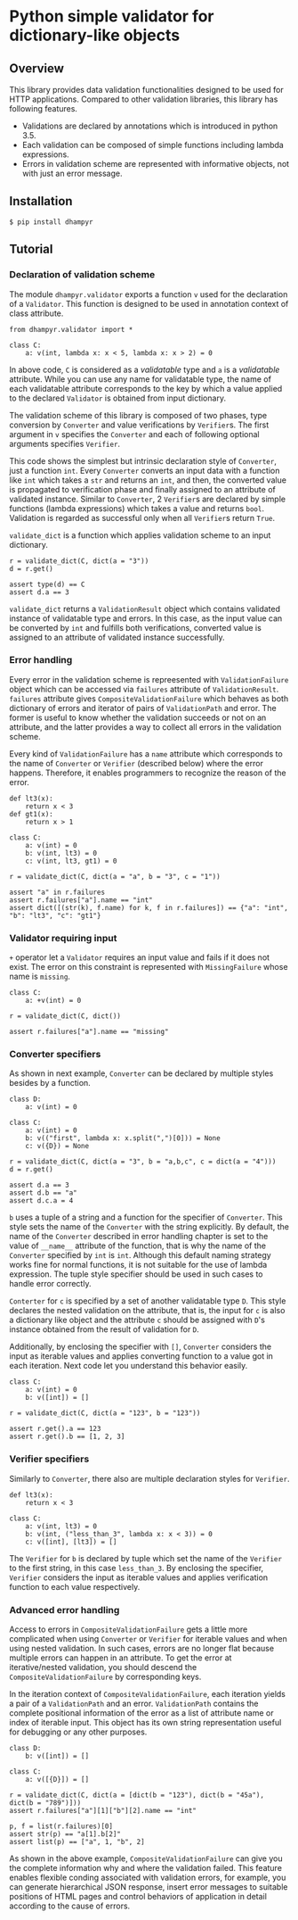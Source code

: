 # Python simple validator for dictionary-like objects

## Overview

This library provides data validation functionalities designed to be used for HTTP applications. Compared to other validation libraries, this library has following features.

- Validations are declared by annotations which is introduced in python 3.5.
- Each validation can be composed of simple functions including lambda expressions.
- Errors in validation scheme are represented with informative objects, not with just an error message.

## Installation

```
$ pip install dhampyr
```

## Tutorial

### Declaration of validation scheme

The module `dhampyr.validator` exports a function `v` used for the declaration of a `Validator`. This function is designed to be used in annotation context of class attribute.

```
from dhampyr.validator import *

class C:
    a: v(int, lambda x: x < 5, lambda x: x > 2) = 0
```

In above code, `C` is considered as a *validatable* type and `a` is a *validatable* attribute. While you can use any name for validatable type, the name of each validatable attribute corresponds to the key by which a value applied to the declared `Validator` is obtained from input dictionary.

The validation scheme of this library is composed of two phases, type conversion by `Converter` and value verifications by `Verifier`s. The first argument in `v` specifies the `Converter` and each of following optional arguments specifies `Verifier`. 

This code shows the simplest but intrinsic declaration style of `Converter`, just a function `int`. Every `Converter` converts an input data with a function like `int` which takes a `str` and returns an `int`, and then, the converted value is propagated to verification phase and finally assigned to an attribute of validated instance. Similar to `Converter`, 2 `Verifier`s are declared by simple functions (lambda expressions) which takes a value and returns `bool`. Validation is regarded as successful only when all `Verifier`s return `True`.

`validate_dict` is a function which applies validation scheme to an input dictionary.

```
r = validate_dict(C, dict(a = "3"))
d = r.get()

assert type(d) == C
assert d.a == 3
```

`validate_dict` returns a `ValidationResult` object which contains validated instance of validatable type and errors. In this case, as the input value can be converted by `int` and fulfills both verifications, converted value is assigned to an attribute of validated instance successfully.

### Error handling

Every error in the validation scheme is repreesented with `ValidationFailure` object which can be accessed via `failures` attribute of `ValidationResult`. `failures` attribute gives `CompositeValidationFailure` which behaves as both dictionary of errors and iterator of pairs of `ValidationPath` and error. The former is useful to know whether the validation succeeds or not on an attribute, and the latter provides a way to collect all errors in the validation scheme.

Every kind of `ValidationFailure` has a `name` attribute which corresponds to the name of `Converter` or `Verifier` (described below) where the error happens. Therefore, it enables programmers to recognize the reason of the error.

```
def lt3(x):
    return x < 3
def gt1(x):
    return x > 1

class C:
    a: v(int) = 0
    b: v(int, lt3) = 0
    c: v(int, lt3, gt1) = 0

r = validate_dict(C, dict(a = "a", b = "3", c = "1"))

assert "a" in r.failures
assert r.failures["a"].name == "int"
assert dict([(str(k), f.name) for k, f in r.failures]) == {"a": "int", "b": "lt3", "c": "gt1"}
```

### Validator requiring input

`+` operator let a `Validator` requires an input value and fails if it does not exist. The error on this constraint is represented with `MissingFailure` whose name is `missing`.

```
class C:
    a: +v(int) = 0

r = validate_dict(C, dict())

assert r.failures["a"].name == "missing"
```

### Converter specifiers

As shown in next example, `Converter` can be declared by multiple styles besides by a function.

```
class D:
    a: v(int) = 0

class C:
    a: v(int) = 0
    b: v(("first", lambda x: x.split(",")[0])) = None
    c: v({D}) = None

r = validate_dict(C, dict(a = "3", b = "a,b,c", c = dict(a = "4")))
d = r.get()

assert d.a == 3
assert d.b == "a"
assert d.c.a = 4
```

`b` uses a tuple of a string and a function for the specifier of `Converter`. This style sets the name of the `Converter` with the string explicitly. By default, the name of the `Converter` described in error handling chapter is set to the value of `__name__` attribute of the function, that is why the name of the `Converter` specified by `int` is `int`. Although this default naming strategy works fine for normal functions, it is not suitable for the use of lambda expression. The tuple style specifier should be used in such cases to handle error correctly.

`Conterter` for `c` is specified by a set of another validatable type `D`. This style declares the nested validation on the attribute, that is, the input for `c` is also a dictionary like object and the attribute `c` should be assigned with `D`'s instance obtained from the result of validation for `D`.

Additionally, by enclosing the specifier with `[]`, `Converter` considers the input as iterable values and applies converting function to a value got in each iteration. Next code let you understand this behavior easily.

```
class C:
    a: v(int) = 0
    b: v([int]) = []

r = validate_dict(C, dict(a = "123", b = "123"))

assert r.get().a == 123
assert r.get().b == [1, 2, 3]
```

### Verifier specifiers

Similarly to `Converter`, there also are multiple declaration styles for `Verifier`. 

```
def lt3(x):
    return x < 3

class C:
    a: v(int, lt3) = 0
    b: v(int, ("less_than_3", lambda x: x < 3)) = 0
    c: v([int], [lt3]) = []
```

The `Verifier` for `b` is declared by tuple which set the name of the `Verifier` to the first string, in this case `less_than_3`. By enclosing the specifier, `Verifier` considers the input as iterable values and applies verification function to each value respectively.

### Advanced error handling

Access to errors in `CompositeValidationFailure` gets a little more complicated when using `Converter` or `Verifier` for iterable values and when using nested validation. In such cases, errors are no longer flat because multiple errors can happen in an attribute. To get the error at iterative/nested validation, you should descend the `CompositeValidationFailure` by corresponding keys.

In the iteration context of `CompositeValidationFailure`, each iteration yields a pair of a `ValidationPath` and an error. `ValidationPath` contains the complete positional information of the error as a list of attribute name or index of iterable input. This object has its own string representation useful for debugging or any other purposes.

```
class D:
    b: v([int]) = []

class C:
    a: v([{D}]) = []

r = validate_dict(C, dict(a = [dict(b = "123"), dict(b = "45a"), dict(b = "789")]))
assert r.failures["a"][1]["b"][2].name == "int"

p, f = list(r.failures)[0]
assert str(p) == "a[1].b[2]"
assert list(p) == ["a", 1, "b", 2]
```

As shown in the above example, `CompositeValidationFailure` can give you the complete information why and where the validation failed. This feature enables flexible conding associated with validation errors, for example, you can generate hierarchical JSON response, insert error messages to suitable positions of HTML pages and control behaviors of application in detail according to the cause of errors.